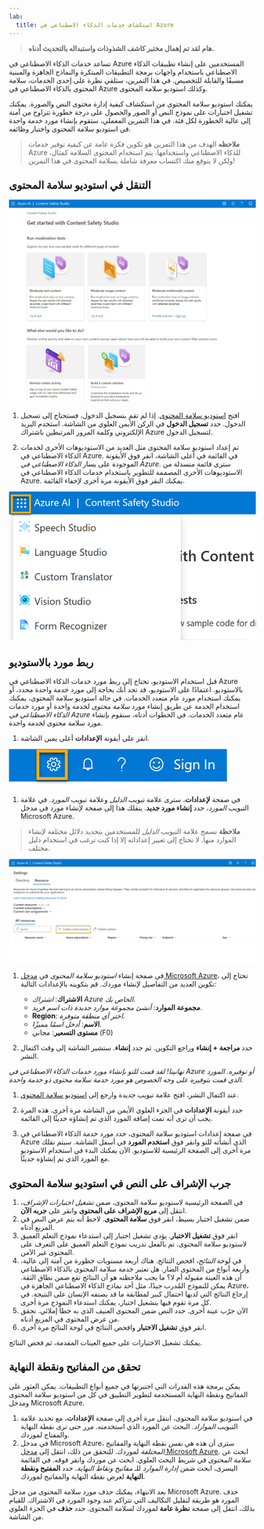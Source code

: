 ```yaml
---
lab:
  title: استكشاف خدمات الذكاء الاصطناعي في Azure
---
```


> **هام**
> **لقد تم إهمال مختبر كاشف الشذوذات واستبداله بالتحديث أدناه.**

تساعد خدمات الذكاء الاصطناعي في Azure المستخدمين على إنشاء تطبيقات الذكاء الاصطناعي باستخدام واجهات برمجة التطبيقات المبتكرة والنماذج الجاهزة والمبنية مسبقًا والقابلة للتخصيص. في هذا التمرين، ستلقي نظرة على إحدى الخدمات، سلامة المحتوى بالذكاء الاصطناعي في Azure وكذلك استوديو سلامة المحتوى. 

يمكنك استوديو سلامة المحتوى من استكشاف كيفية إدارة محتوى النص والصورة. يمكنك تشغيل اختبارات على نموذج النص أو الصور والحصول على درجة خطورة تتراوح من آمنة إلى عالية الخطورة لكل فئة. في هذا التمرين المعملي، ستقوم بإنشاء مورد خدمة واحدة في استوديو سلامة المحتوى واختبار وظائفه. 

> **ملاحظه** الهدف من هذا التمرين هو تكوين فكرة عامة عن كيفية توفير خدمات Azure للذكاء الاصطناعي واستخدامها. يتم استخدام المحتوى السلامة كمثال، ولكن لا يتوقع منك اكتساب معرفة شاملة بسلامة المحتوى في هذا التمرين!

## التنقل في استوديو سلامة المحتوى 

![لقطة شاشة للصفحة المنتقل إليها في استوديو سلامة المحتوى.](./media/content-safety/content-safety-getting-started.png)


1. افتح [استوديو سلامة المحتوى](https://contentsafety.cognitive.azure.com?azure-portal=true). إذا لم تقم بتسجيل الدخول، فستحتاج إلى تسجيل الدخول. حدد **تسجيل الدخول** في الركن الأيمن العلوي من الشاشة. استخدم البريد الإلكتروني وكلمة المرور المرتبطين باشتراك Azure لتسجيل الدخول. 

1. تم إعداد استوديو سلامة المحتوى مثل العديد من الاستوديوهات الأخرى لخدمات الذكاء الاصطناعي في Azure. في القائمة في أعلى الشاشة، انقر فوق الأيقونة الموجودة على يسار *الذكاء الاصطناعي في Azure*. سترى قائمة منسدلة من الاستوديوهات الأخرى المصممة للتطوير باستخدام خدمات الذكاء الاصطناعي في Azure. يمكنك النقر فوق الأيقونة مرة أخرى لإخفاء القائمة.

![لقطة شاشة لقائمة استوديو سلامة المحتوى مع تحديد تبديل مفتوح للتبديل إلى استوديوهات أخرى.](./media/content-safety/studio-toggle-icon.png)  

## ربط مورد بالاستوديو 

قبل استخدام الاستوديو، تحتاج إلى ربط مورد خدمات الذكاء الاصطناعي في Azure بالاستوديو. اعتمادًا على الاستوديو، قد تجد أنك بحاجة إلى مورد خدمة واحدة محدد، أو يمكنك استخدام مورد عام متعدد الخدمات. في حالة استوديو سلامة المحتوى، يمكنك استخدام الخدمة عن طريق إنشاء مورد *سلامة محتوى* لخدمة واحدة أو مورد خدمات *الذكاء الاصطناعي في Azure* عام متعدد الخدمات. في الخطوات أدناه، سنقوم بإنشاء مورد سلامة محتوى لخدمة واحدة. 

1. انقر على أيقونة **الإعدادات** أعلى يمين الشاشة. 

![لقطة شاشة لأيقومة الإعدادات في الجزء العلوي الأيمن من الشاشة، بجوار أيقونات الجرس وعلامة الاستفهام والابتسامة.](./media/content-safety/settings-toggle.png)

1. في صفحة **لإعدادات**، سترى علامة تبويب *الدليل* وعلامة تبويب *المورد*. في علامة التبويب *المورد*، حدد **إنشاء مورد جديد**. ينقلك هذا إلى صفحة لإنشاء مورد في مدخل Microsoft Azure.

> **ملاحظة** تسمح علامة التبويب *الدليل* للمستخدمين بتحديد دلائل مختلفة لإنشاء الموارد منها. لا تحتاج إلى تغيير إعداداته إلا إذا كنت ترغب في استخدام دليل مختلف. 

![لقطة شاشة لمكان تحديد إنشاء مورد جديد من صفحة إعدادات استوديو سلامة المحتوى.](./media/content-safety/create-new-resource-from-studio.png)

1. في صفحة إنشاء *استوديو سلامة المحتوى* في [مدخل Microsoft Azure](https://portal.azure.com?auzre-portal=true)، تحتاج إلى تكوين العديد من التفاصيل لإنشاء موردك. قم بتكوينه بالإعدادات التالية:
    - **الاشتراك**: *اشتراك Azure الخاص بك*.
    - **مجموعة الموارد**: *أنشئ مجموعة موارد جديدة ذات اسم فريد*.
    - **Region**: *اختر أي منطقة متوفرة*.
    - **الاسم**: *أدخل اسمًا مميزًا*.
    - **مستوى التسعير**: مجاني (F0)

1. حدد **مراجعة + إنشاء** وراجع التكوين. ثم حدد **إنشاء**. ستشير الشاشة إلى وقت اكتمال النشر. 

*تهانينا! لقد قمت للتو بإنشاء مورد خدمات الذكاء الاصطناعي في Azure أو توفيره. المورد الذي قمت بتوفيره على وجه الخصوص هو مورد خدمة سلامة محتوى ذو خدمة واحدة.*

1. عند اكتمال النشر، افتح علامة تبويب جديدة وارجع إلى [استوديو سلامة المحتوى](https://contentsafety.cognitive.azure.com?azure-portal=true). 

1. حدد أيقونة **الإعدادات** في الجزء العلوي الأيمن من الشاشة مرة أخرى. هذه المرة يجب أن ترى أنه تمت إضافة المورد الذي تم إنشاؤه حديثًا إلى القائمة.  

1. في صفحة إعدادات استوديو سلامة المحتوى، حدد مورد خدمة الذكاء الاصطناعي في Azure الذي أنشأته للتو وانقر فوق **استخدم المورد** في أسفل الشاشة. سيتم نقلك مرة أخرى إلى الصفحة الرئيسية للاستوديو. الآن يمكنك البدء في استخدام الاستوديو مع المورد الذي تم إنشاؤه حديثًا.

## جرب الإشراف على النص في استوديو سلامة المحتوى

1. في الصفحة الرئيسية لاستوديو سلامة المحتوى، ضمن *تشغيل اختبارات الإشراف*، انتقل إلى **مربع الإشراف على المحتوى** وانقر على **جربه الآن**.
1. ضمن تشغيل اختبار بسيط، انقر فوق **سلامة المحتوى**. لاحظ أنه يتم عرض النص في المربع أدناه. 
1. انقر فوق **تشغيل الاختبار**. يؤدي تشغيل اختبار إلى استدعاء نموذج التعلم العميق لاستوديو سلامة المحتوى. تم بالفعل تدريب نموذج التعلم العميق على التعرف على المحتوى غير الآمن.
1. في لوحة *النتائج*، افحص النتائج. هناك أربعة مستويات خطورة من آمنة إلى عالية، وأربعة أنواع من المحتوى الضار. هل تعتبر خدمة سلامة المحتوى بالذكاء الاصطناعي أن هذه العينة مقبولة أم لا؟ ما يجب ملاحظته هو أن النتائج تقع ضمن نطاق الثقة. يمكن للنموذج المُدرب جيدًا، مثل أحد نماذج الذكاء الاصطناعي الجاهزة في Azure، إرجاع النتائج التي لديها احتمال كبير لمطابقة ما قد يصنفه الإنسان على النتيجة. في كل مرة تقوم فيها بتشغيل اختبار، يمكنك استدعاء النموذج مرة أخرى. 
1. الآن جرّب عينة أخرى. حدد النص ضمن المحتوى العنيف الذي به خطأ إملائي. تحقق من عرض المحتوى في المربع أدناه.
1. انقر فوق **تشغيل الاختبار** وافحص النتائج في لوحة النتائج مرة أخرى. 

يمكنك تشغيل الاختبارات على جميع العينات المقدمة، ثم فحص النتائج.

## تحقق من المفاتيح ونقطة النهاية

يمكن برمجة هذه القدرات التي اختبرتها في جميع أنواع التطبيقات. يمكن العثور على المفاتيح ونقطة النهاية المستخدمة لتطوير التطبيق في كل من استوديو سلامة المحتوى ومدخل Microsoft Azure. 

1. في استوديو سلامة المحتوى، انتقل مرة أخرى إلى صفحة **الإعدادات**، مع تحديد علامة التبويب *المواراد*. البحث عن المورد الذي استخدمته. مرر حتى ترى نقطة النهاية والمفتاح لموردك. 
1. في مدخل Microsoft Azure، سترى أن هذه هي *نفس* نقطة النهاية والمفاتيح *المختلفة* لموردك. للتحقق من ذلك، انتقل إلى [مدخل Microsoft Azure](https://portal.azure.com?auzre-portal=true). ابحث عن *سلامة المحتوى* في شريط البحث العلوي. ابحث عن موردك وانقر فوقه. في القائمة اليسرى، ابحث ضمن *إدارة الموارد* للـ *مفاتيح ونقاط النهاية*. حدد **المفتيح ونقطة النهاية** لعرض نقطة النهاية والمفاتيح لموردك. 

بعد الانتهاء، يمكنك حذف مورد سلامة المحتوى من مدخل Microsoft Azure. حذف المورد هو طريقة لتقليل التكاليف التي تتراكم عند وجود المورد في الاشتراك. للقيام بذلك، انتقل إلى صفحة **نظرة عامة** لموردك لسلامة المحتوى. حدد **حذف** في الجزء العلوي من الشاشة. 
